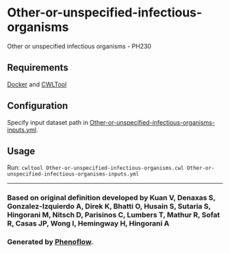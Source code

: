# Other-or-unspecified-infectious-organisms

Other or unspecified infectious organisms - PH230

## Requirements

[Docker](https://docs.docker.com/install/) and [CWLTool](https://github.com/common-workflow-language/cwltool#install)

## Configuration

Specify input dataset path in [Other-or-unspecified-infectious-organisms-inputs.yml](Other-or-unspecified-infectious-organisms-inputs.yml).

## Usage

Run: `cwltool Other-or-unspecified-infectious-organisms.cwl Other-or-unspecified-infectious-organisms-inputs.yml`

***

### Based on original definition developed by Kuan V, Denaxas S, Gonzalez-Izquierdo A, Direk K, Bhatti O, Husain S, Sutaria S, Hingorani M, Nitsch D, Parisinos C, Lumbers T, Mathur R, Sofat R, Casas JP, Wong I, Hemingway H, Hingorani A
### Generated by [Phenoflow](https://kclhi.org/phenoflow).
